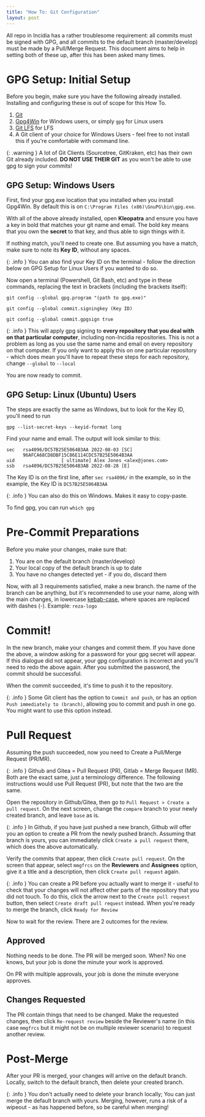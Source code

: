 ```yaml
---
title: "How To: Git Configuration"
layout: post
---
```


All repo in Incidia has a rather troublesome requirement: all commits must be signed with GPG, and all commits to the default branch (master/develop) must be made by a Pull/Merge Request. This document aims to help in setting both of these up, after this has been asked many times.

# GPG Setup: Initial Setup

Before you begin, make sure you have the following already installed. Installing and configuring these is out of scope for this How To.
1. [Git](https://git-scm.com/downloads)
2. [Gpg4Win](https://www.gpg4win.org/) for Windows users, or simply `gpg` for Linux users
3. [Git LFS](https://git-lfs.com/) for LFS
4. A Git client of your choice for Windows Users - feel free to not install this if you're comfortable with command line.

{: .warning }
A lot of Git Clients (Sourcetree, GitKraken, etc) has their own Git already included. **DO NOT USE THEIR GIT** as you won't be able to use gpg to sign your commits!

## GPG Setup: Windows Users

First, find your gpg.exe location that you installed when you install Gpg4Win. By default this is on `C:\Program Files (x86)\GnuPG\bin\gpg.exe`.

With all of the above already installed, open **Kleopatra** and ensure you have a key in bold that matches your git name and email. The bold key means that you own the **secret** to that key, and thus able to sign things with it.

If nothing match, you'll need to create one. But assuming you have a match, make sure to note its **Key ID**, without any spaces.

{: .info }
You can also find your Key ID on the terminal - follow the direction below on GPG Setup for Linux Users if you wanted to do so.

Now open a terminal (Powershell, Git Bash, etc) and type in these commands, replacing the text in brackets (including the brackets itself):

`git config --global gpg.program "(path to gpg.exe)"`

`git config --global commit.signingkey (Key ID)`

`git config --global commit.gpgsign true`

{: .info }
This will apply gpg signing to **every repository that you deal with on that particular computer**, including non-Incidia repositories. This is not a problem as long as you use the same name and email on every repository on that computer. If you only want to apply this on one particular repository - which does mean you'll have to repeat these steps for each repository, change `--global` to `--local`

You are now ready to commit.

## GPG Setup: Linux (Ubuntu) Users

The steps are exactly the same as Windows, but to look for the Key ID, you'll need to run

`gpg --list-secret-keys --keyid-format long`

Find your name and email. The output will look similar to this:

```
sec   rsa4096/DC57B25E5064B3AA 2022-08-03 [SC]
      96AFCA68CD8DBF15C86E114CDC57B25E5064B3AA
uid                 [ ultimate] Alex Jones <alex@jones.com>
ssb   rsa4096/DC57B25E5064B3AB 2022-08-28 [E]
```

The Key ID is on the first line, after `sec rsa4096/` in the example, so in the example, the Key ID is `DC57B25E5064B3AA`

{: .info }
You can also do this on Windows. Makes it easy to copy-paste.

To find gpg, you can run `which gpg`

# Pre-Commit Preparations

Before you make your changes, make sure that:
1. You are on the default branch (master/develop)
2. Your local copy of the default branch is up to date
3. You have no changes detected yet - if you do, discard them

Now, with all 3 requirements satisfied, make a new branch. the name of the branch can be anything, but it's recommended to use your name, along with the main changes, in lowercase [kebab-case](https://www.theserverside.com/definition/Kebab-case), where spaces are replaced with dashes (-). Example: `reza-logo`

# Commit!

In the new branch, make your changes and commit them. If you have done the above, a window asking for a password for your gpg secret will appear. If this dialogue did not appear, your gpg configuration is incorrect and you'll need to redo the above again. After you submitted the password, the commit should be successful.

When the commit succeeded, it's time to push it to the repository.

{: .info }
Some Git client has the option to `Commit and push`, or has an option `Push immediately to (branch)`, allowing you to commit and push in one go. You might want to use this option instead.

# Pull Request

Assuming the push succeeded, now you need to Create a Pull/Merge Request (PR/MR). 

{: .info }
Github and Gitea = Pull Request (PR), Gitlab = Merge Request (MR). Both are the exact same, just a terminology difference. The following instructions would use Pull Request (PR), but note that the two are the same.

Open the repository in Github/Gitea, then go to `Pull Request > Create a pull request`. On the next screen, change the `compare` branch to your newly created branch, and leave `base` as is. 

{: .info }
In Github, if you have just pushed a new branch, Github will offer you an option to create a PR from the newly pushed branch. Assuming that branch is yours, you can immediately click `Create a pull request` there, which does the above automatically.

Verify the commits that appear, then click `Create pull request`. On the screen that appear, select `mmgfrcs` on the **Reviewers** and **Assignees** option, give it a title and a description, then click `Create pull request` again.

{: .info }
You can create a PR before you actually want to merge it - useful to check that your changes will not affect other parts of the repository that you did not touch. To do this, click the arrow next to the `Create pull request` button, then select `Create draft pull request` instead. When you're ready to merge the branch, click `Ready for Review`

Now to wait for the review. There are 2 outcomes for the review.

## Approved

Nothing needs to be done. The PR will be merged soon. When? No one knows, but your job is done the minute your work is approved.

On PR with multiple approvals, your job is done the minute everyone approves.

## Changes Requested

The PR contain things that need to be changed. Make the requested changes, then click `Re-request review` beside the Reviewer's name (in this case `mmgfrcs` but it might not be on multiple reviewer scenario) to request another review.

# Post-Merge

After your PR is merged, your changes will arrive on the default branch. Locally, switch to the default branch, then delete your created branch.

{: .info }
You don't actually need to delete your branch locally; You can just merge the default branch with yours. Merging, however, runs a risk of a wipeout - as has happened before, so be careful when merging!
